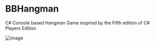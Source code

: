 # BBHangman
C# Console based Hangman Game inspired by the Fifth edition of C# Players Edition

![image](https://user-images.githubusercontent.com/1820955/192615843-8cad0f65-328c-4792-9fd0-eb8a86a9ba18.png)
